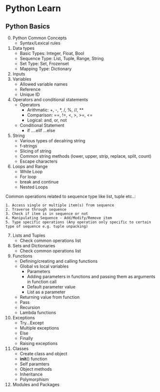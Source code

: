 # Python Learn

## Python Basics

0. Python Common Concepts
    - Syntax/Lexical rules
1. Data types
    - Basic Types: Integer, Float, Bool
    - Sequence Type: List, Tuple, Range, String
    - Set Type: Set, Frozenset
    - Mapping Type: Dictionary
2. Inputs
3. Variables
    - Allowed variable names
    - Reference
    - Unique ID
4. Operators and conditional statements
    - Operators
        - Arithmatic: +, -, *, /, %, //, **
        - Comparison: ==, !=, <, >, >=, <=
        - Logical: and, or, not
    - Conditional Statement 
        - if ....elif ...else
5. String
    - Various types of decalring string
    - f-strings
    - Slicing of string
    - Common string methods (lower, upper, strip, replace, split, count)
    - Escape characters
6. Loops and Range
    - While Loop
    - For loop
    - break and continue
    - Nested Loops

Common operations related to sequence type like list, tuple etc..:

    1. Access single or multiple item(s) from sequence
    2. Traverse through sequence
    3. Check if item is in sequence or not
    4. Manipulating Sequence - Add/Modify/Remove item
    5. Type specific operations (Any operation only specific to certain type of sequence e.g. tuple unpacking)

7. Lists and Tuples
    - Check common operations list
8. Sets and Dictionaries
    - Check common operations list
9. Functions
    - Defining/creating and calling functions
    - Global vs local variables
        - Parameters
        - Adding parameters in functions and passing them as arguments in function call
        - Default parameter value
        - List as a parameter
    - Returning value from function
    - Pass
    - Recursion
    - Lambda functions
10. Exceptions
    - Try...Except
    - Multiple exceptions
    - Else
    - Finally
    - Raising exceptions
11. Classes
    - Create class and object
    - __init__() function
    - Self paramters
    - Object methods
    - Inheritance
    - Polymorphism
14. Modules and Packages
